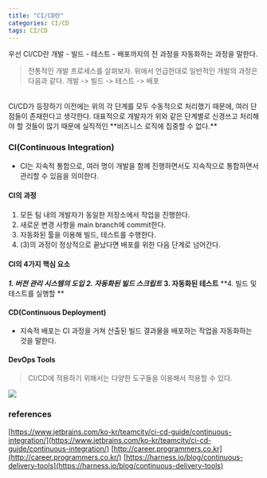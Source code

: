 ```yaml
---
title: "CI/CD란"
categories: CI/CD
tags: CI/CD 
---
```




우선 CI/CD란 개발 - 빌드 - 테스트 - 배포까지의 전 과정을 자동화하는 과정을 말한다.

> 전통적인 개발 프로세스를 살펴보자.
위에서 언급한대로 일반적인 개발의 과정은 다음과 같다.
개발 -> 빌드 -> 테스트 -> 배포
</br >
CI/CD가 등장하기 이전에는 위의 각 단계를 모두 수동적으로 처리했기 때문에, 여러 단점들이 존재한다고 생각한다. 대표적으로 개발자가 위와 같은 단계별로 신경쓰고 처리해야 할 것들이 많기 때문에 실직적인 **비즈니스 로직에 집중할 수 없다.**


### CI(Continuous Integration)
- CI는 지속적 통합으로, 여러 명이 개발을 함께 진행하면서도 지속적으로 통합하면서 관리할 수 있음을 의미한다.

#### CI의 과정
1. 모든 팀 내의 개발자가 동일한 저장소에서 작업을 진행한다.
2. 새로운 변경 사항을 main branch에 commit한다.
3. 자동화된 툴을 이용해 빌드, 테스트를 수행한다.
4. (3)의 과정이 정상적으로 끝났다면 배포를 위한 다음 단계로 넘어간다.

#### CI의 4가지 핵심 요소
**_1. 버전 관리 시스템의 도입_**
**_2. 자동화된 빌드 스크립트_**
**3. 자동화된 테스트**
**4. 빌드 및 테스트를 실행할 **


#### CD(Continuous Deployment)
- 지속적 배포는 CI 과정을 거쳐 산출된 빌드 결과물을 배포하는 작업을 자동화하는 것을 말한다.


#### DevOps Tools
> CI/CD에 적용하기 위해서는 다양한 도구들을 이용해서 적용할 수 있다.

![](https://velog.velcdn.com/images/dlandif22/post/6f652351-1273-4c85-a7fc-bebf46d8a7c5/image.png)

### references
[https://www.jetbrains.com/ko-kr/teamcity/ci-cd-guide/continuous-integration/](https://www.jetbrains.com/ko-kr/teamcity/ci-cd-guide/continuous-integration/)
[http://career.programmers.co.kr](http://career.programmers.co.kr/)
[https://harness.io/blog/continuous-delivery-tools](https://harness.io/blog/continuous-delivery-tools)
